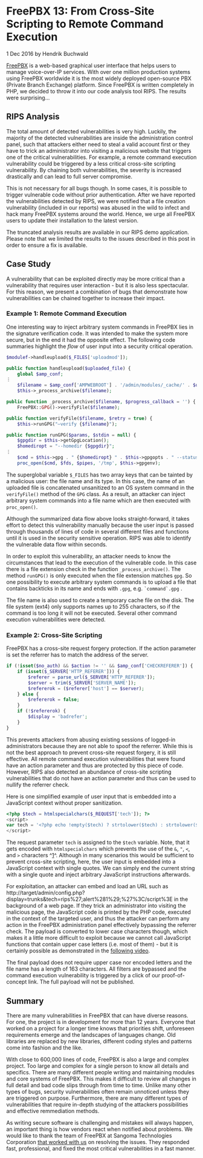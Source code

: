 # FreePBX 13: From Cross-Site Scripting to Remote Command Execution

1 Dec 2016 by Hendrik Buchwald

[FreePBX](https://www.freepbx.org/)
is a web-based graphical user interface that helps
users to manage voice-over-IP services. With over one million production
systems using FreePBX worldwide it is the most widely deployed
open-source PBX (Private Branch Exchange) platform. Since FreePBX is
written completely in PHP, we decided to throw it into our code analysis
tool RIPS. The results were surprising...

## RIPS Analysis

The total amount of detected vulnerabilities is very high. Luckily, the
majority of the detected vulnerabilities are inside the administration
control panel, such that attackers either need to steal a valid account
first or they have to trick an administrator into visiting a malicious
website that triggers one of the critical vulnerabilities. For example,
a remote command execution vulnerability could be triggered by a less
critical cross-site scripting vulnerability. By chaining both
vulnerabilities, the severity is increased drastically and can lead to
full server compromise.

This is not necessary for all bugs though. In some cases, it is possible
to trigger vulnerable code without prior authentication. After we have
reported the vulnerabilities detected by RIPS, we were notified that a
file creation vulnerability (included in our reports) was abused in the
wild to infect and hack many FreePBX systems around the world. Hence, we
urge all FreePBX users to update their installation to the latest
version.

The truncated analysis results are available in our RIPS demo
application. Please note that we limited the results to the issues
described in this post in order to ensure a fix is available.

## Case Study

A vulnerability that can be exploited directly may be more critical than
a vulnerability that requires user interaction - but it is also less
spectacular. For this reason, we present a combination of bugs that
demonstrate how vulnerabilities can be chained together to increase
their impact.

### Example 1: Remote Command Execution

One interesting way to inject arbitrary system commands in FreePBX lies
in the signature verification code. It was intended to make the system
more secure, but in the end it had the opposite effect. The following
code summaries highlight the *flow* of user input into a security
critical operation.

```php
$modulef->handleupload($_FILES['uploadmod']);
```

```php
public function handleupload($uploaded_file) {
    global $amp_conf;
⋮
    $filename = $amp_conf['AMPWEBROOT'] . '/admin/modules/_cache/' . $uploaded_file['name'];
    $this->_process_archive($filename);
```

```php
public function _process_archive($filename, $progress_callback = '') {
    FreePBX::GPG()->verifyFile($filename);
```

```php
public function verifyFile($filename, $retry = true) {
    $this->runGPG("–verify {$filename}");
```

```php
public function runGPG($params, $stdin = null) {
    $gpgdir = $this->getGpgLocation();
    $homediropt = "--homedir {$gpgdir}";
⋮
    $cmd = $this->gpg . " {$homediropt} " . $this->gpgopts . " --status-fd 3 {$params}";
    proc_open($cmd, $fds, $pipes, '/tmp', $this->gpgenv);
```

The superglobal variable `$_FILES` has two array keys that can be
tainted by a malicious user: the file name and its type. In this case,
the name of an uploaded file is concatenated unsanitized to an OS system
command in the `verifyFile()` method of the `GPG` class. As a result, an
attacker can inject arbitrary system commands into a file name which are
then executed with `proc_open()`.

Although the summarized data flow above looks straight-forward, it takes
effort to detect this vulnerability manually because the user input is
passed through thousands of lines of code in several different files and
functions until it is used in the security sensitive operation. RIPS was
able to identify the vulnerable data flow within seconds.

In order to exploit this vulnerability, an attacker needs to know the
circumstances that lead to the execution of the vulnerable code. In this
case there is a file extension check in the function
`_process_archive()`. The method `runGPG()` is only executed when the
file extension matches `gpg`. So one possibility to execute arbitrary
system commands is to upload a file that contains backticks in its name
and ends with `.gpg`, e.g. `` `command`.gpg `` .

The file name is also used to create a temporary cache file on the disk.
The file system (ext4) only supports names up to 255 characters, so if
the command is too long it will not be executed. Several other command
execution vulnerabilities were detected.

### Example 2: Cross-Site Scripting

FreePBX has a cross-site request forgery protection. If the action
parameter is set the referrer has to match the address of the server.

```php
if (!isset($no_auth) && $action != '' && $amp_conf['CHECKREFERER']) {
    if (isset($_SERVER['HTTP_REFERER'])) {
        $referer = parse_url($_SERVER['HTTP_REFERER']);
        $server = trim($_SERVER['SERVER_NAME']);
        $refererok = ($referer['host'] == $server);
    } else {
        $refererok = false;
    }
    if (!$refererok) {
        $display = 'badrefer';
    }
}
```

This prevents attackers from abusing existing sessions of logged-in
administrators because they are not able to spoof the referrer. While
this is not the best approach to prevent cross-site request forgery, it
is still effective. All remote command execution vulnerabilities that
were found have an action parameter and thus are protected by this piece
of code. However, RIPS also detected an abundance of cross-site
scripting vulnerabilities that do not have an action parameter and thus
can be used to nullify the referrer check.

Here is one simplified example of user input that is embedded into a
JavaScript context without proper sanitization.

```php
<?php $tech = htmlspecialchars($_REQUEST['tech']); ?>
<script>
var tech = '<?php echo !empty($tech) ? strtolower($tech) : strtolower($_REQUEST['tech']) ?>';
</script>
```

The request parameter `tech` is assigned to the `$tech` variable. Note,
that it gets encoded with `htmlspecialchars` which prevents the use of
the `&`, `"`, `<`, and `>` characters ^[1](#fn:3)^. Although in many
scenarios this would be sufficient to prevent cross-site scripting,
here, the user input is embedded into a JavaScript context with single
quotes. We can simply end the current string with a single quote and
inject arbitrary JavaScript instructions afterwards.

For exploitation, an attacker can embed and load an URL such as
http://target/admin/config.php?display=trunks&tech=rips%27;alert%281%29;%27%3C/script%3E
in the background of a web page. If they trick an administrator into
visiting the malicious page, the JavaScript code is printed by the PHP
code, executed in the context of the targeted user, and thus the
attacker can perform any action in the FreePBX administration panel
effectively bypassing the referrer check. The payload is converted to
lower case characters though, which makes it a little more difficult to
exploit because we cannot call JavaScript functions that contain upper
case letters (i.e. most of them) - but it is certainly possible as
demonstrated in the [following video](images/01-freepbx.webm).

The final payload does not require upper case nor encoded letters and
the file name has a length of 163 characters. All filters are bypassed
and the command execution vulnerability is triggered by a click of our
proof-of-concept link. The full payload will not be published.

## Summary

There are many vulnerabilities in FreePBX that can have diverse reasons.
For one, the project is in development for more than 12 years. Everyone
that worked on a project for a longer time knows that priorities shift,
unforeseen requirements emerge and the landscapes of languages change.
Old libraries are replaced by new libraries, different coding styles and
patterns come into fashion and the like.

With close to 600,000 lines of code, FreePBX is also a large and complex
project. Too large and complex for a single person to know all details
and specifics. There are many different people writing and maintaining
modules and core systems of FreePBX. This makes it difficult to review
all changes in full detail and bad code slips through from time to time.
Unlike many other types of bugs, security vulnerabilities often remain
unnoticed unless they are triggered on purpose. Furthermore, there are
many different types of vulnerabilities that require in-depth studying
of the attackers possibilities and effective remmediation methods.

As writing secure software is challenging and mistakes will always
happen, an important thing is how vendors react when notified about
problems. We would like to thank the team of FreePBX at Sangoma
Technologies Corporation [that worked with
us](https://www.freepbx.org/building-a-more-secure-communications-platform/)
on resolving the issues. They responded fast, professional, and fixed
the most critical vulnerabilities in a fast manner.
